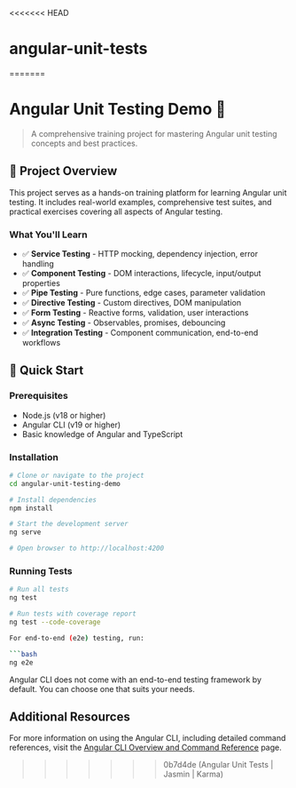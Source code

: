 <<<<<<< HEAD
# angular-unit-tests
=======
# Angular Unit Testing Demo 🧪

> A comprehensive training project for mastering Angular unit testing concepts and best practices.

## 🎯 Project Overview

This project serves as a hands-on training platform for learning Angular unit testing. It includes real-world examples, comprehensive test suites, and practical exercises covering all aspects of Angular testing.

### What You'll Learn

- ✅ **Service Testing** - HTTP mocking, dependency injection, error handling
- ✅ **Component Testing** - DOM interactions, lifecycle, input/output properties
- ✅ **Pipe Testing** - Pure functions, edge cases, parameter validation
- ✅ **Directive Testing** - Custom directives, DOM manipulation
- ✅ **Form Testing** - Reactive forms, validation, user interactions
- ✅ **Async Testing** - Observables, promises, debouncing
- ✅ **Integration Testing** - Component communication, end-to-end workflows

## 🚀 Quick Start

### Prerequisites
- Node.js (v18 or higher)
- Angular CLI (v19 or higher)
- Basic knowledge of Angular and TypeScript

### Installation

```bash
# Clone or navigate to the project
cd angular-unit-testing-demo

# Install dependencies
npm install

# Start the development server
ng serve

# Open browser to http://localhost:4200
```

### Running Tests

```bash
# Run all tests
ng test

# Run tests with coverage report
ng test --code-coverage

For end-to-end (e2e) testing, run:

```bash
ng e2e
```

Angular CLI does not come with an end-to-end testing framework by default. You can choose one that suits your needs.

## Additional Resources

For more information on using the Angular CLI, including detailed command references, visit the [Angular CLI Overview and Command Reference](https://angular.dev/tools/cli) page.
>>>>>>> 0b7d4de (Angular Unit Tests | Jasmin | Karma)
